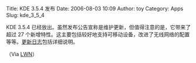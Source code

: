 Title: KDE 3.5.4 发布
Date: 2006-08-03 10:09
Author: toy
Category: Apps
Slug: kde_3_5_4

KDE 3.5.4
已经放出。虽然发布公告宣称是维护更新，但值得注意的是，它带来了超过 27
个新增特性。这主要包括较好地支持可移动设备，改进了无线网络的配置等等。[更新日志](http://www.kde.org/announcements/changelogs/changelog3_5_3to3_5_4.php)包括详细说明。

（Via [LWN](http://lwn.net/Articles/193753/)）
